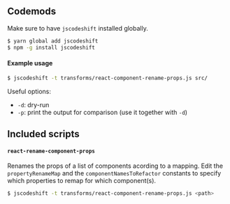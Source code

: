 ## Codemods

Make sure to have `jscodeshift` installed globally.

```bash
$ yarn global add jscodeshift
$ npm -g install jscodeshift
```

#### Example usage

```bash
$ jscodeshift -t transforms/react-component-rename-props.js src/
```

Useful options:

- `-d`: dry-run
- `-p`: print the output for comparison (use it together with `-d`)

## Included scripts

#### `react-rename-component-props`

Renames the props of a list of components acording to a mapping.
Edit the `propertyRenameMap` and the `componentNamesToRefactor` constants to specify which properties to remap for which component(s).

```bash
$ jscodeshift -t transforms/react-component-rename-props.js <path>
```
